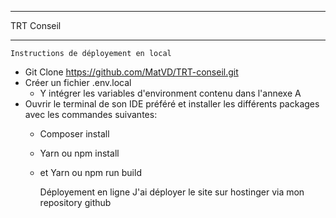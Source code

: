 -------
TRT Conseil
_______

    Instructions de déployement en local  

- Git Clone https://github.com/MatVD/TRT-conseil.git
- Créer un fichier .env.local
  - Y intégrer les variables d'environment contenu dans l'annexe A
- Ouvrir le terminal de son IDE préféré et installer les différents packages avec les commandes suivantes:
  - Composer install 
  - Yarn ou npm install
  - et Yarn ou npm run build


    Déployement en ligne
  J'ai déployer le site sur hostinger via mon repository github
